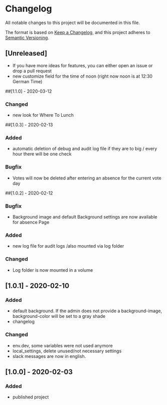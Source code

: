 # Changelog
All notable changes to this project will be documented in this file.

The format is based on [Keep a Changelog](https://keepachangelog.com/en/1.0.0/),
and this project adheres to [Semantic Versioning](https://semver.org/spec/v2.0.0.html).

## [Unreleased]
- If you have more ideas for features, you can either open an issue or drop a pull request
- new customize field for the time of noon (right now noon is at 12:30 German Time)

##[1.1.0] - 2020-03-12
### Changed
 - new look for Where To Lunch

##[1.0.3] - 2020-02-13
### Added
 - automatic deletion of debug and audit log file if they are to big / every hour there will be one check
### Bugfix
 - Votes will now be deleted after entering an absence for the current vote day


##[1.0.2] - 2020-02-12
### Bugfix
- Background image and default Background settings are now available for absence Page

### Added
- new log file for audit logs /also mounted via log folder

### Changed
- Log folder is now mounted in a volume

## [1.0.1] - 2020-02-10
### Added
- default background. If the admin does not provide a background-image, background-color will be set to a gray shade
- changelog 

### Changed
- env.dev, some variables were not used anymore 
- local_settings, delete unused/not necessary settings
- slack messages are now in english.

## [1.0.0] - 2020-02-03
### Added
- published project